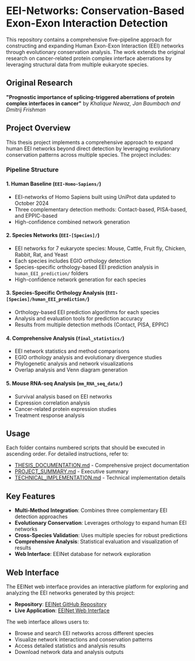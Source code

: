 # EEI-Networks: Conservation-Based Exon-Exon Interaction Detection

This repository contains a comprehensive five-pipeline approach for constructing and expanding Human Exon-Exon Interaction (EEI) networks through evolutionary conservation analysis. The work extends the original research on cancer-related protein complex interface aberrations by leveraging structural data from multiple eukaryote species.

## Original Research
**"Prognostic importance of splicing-triggered aberrations of protein complex interfaces in cancer"** by *Khalique Newaz, Jan Baumbach and Dmitrij Frishman*

## Project Overview

This thesis project implements a comprehensive approach to expand human EEI networks beyond direct detection by leveraging evolutionary conservation patterns across multiple species. The project includes:

### Pipeline Structure

#### 1. Human Baseline (`EEI-Homo-Sapiens/`)
- EEI-networks of Homo Sapiens built using UniProt data updated to October 2024
- Three complementary detection methods: Contact-based, PISA-based, and EPPIC-based
- High-confidence combined network generation

#### 2. Species Networks (`EEI-[Species]/`)
- EEI networks for 7 eukaryote species: Mouse, Cattle, Fruit fly, Chicken, Rabbit, Rat, and Yeast
- Each species includes EGIO orthology detection
- Species-specific orthology-based EEI prediction analysis in `human_EEI_prediction/` folders
- High-confidence network generation for each species

#### 3. Species-Specific Orthology Analysis (`EEI-[Species]/human_EEI_prediction/`)
- Orthology-based EEI prediction algorithms for each species
- Analysis and evaluation tools for prediction accuracy
- Results from multiple detection methods (Contact, PISA, EPPIC)

#### 4. Comprehensive Analysis (`final_statistics/`)
- EEI network statistics and method comparisons
- EGIO orthology analysis and evolutionary divergence studies
- Phylogenetic analysis and network visualizations
- Overlap analysis and Venn diagram generation

#### 5. Mouse RNA-seq Analysis (`mm_RNA_seq_data/`)
- Survival analysis based on EEI networks
- Expression correlation analysis
- Cancer-related protein expression studies
- Treatment response analysis

## Usage

Each folder contains numbered scripts that should be executed in ascending order. For detailed instructions, refer to:
- [THESIS_DOCUMENTATION.md](THESIS_DOCUMENTATION.md) - Comprehensive project documentation
- [PROJECT_SUMMARY.md](PROJECT_SUMMARY.md) - Executive summary
- [TECHNICAL_IMPLEMENTATION.md](TECHNICAL_IMPLEMENTATION.md) - Technical implementation details

## Key Features

- **Multi-Method Integration**: Combines three complementary EEI detection approaches
- **Evolutionary Conservation**: Leverages orthology to expand human EEI networks
- **Cross-Species Validation**: Uses multiple species for robust predictions
- **Comprehensive Analysis**: Statistical evaluation and visualization of results
- **Web Interface**: EEINet database for network exploration

## Web Interface

The EEINet web interface provides an interactive platform for exploring and analyzing the EEI networks generated by this project:

- **Repository**: [EEINet GitHub Repository](https://github.com/MohamedAbouzid1/EEINet/)
- **Live Application**: [EEINet Web Interface](https://apps.cosy.bio/eeinet/)

The web interface allows users to:
- Browse and search EEI networks across different species
- Visualize network interactions and conservation patterns
- Access detailed statistics and analysis results
- Download network data and analysis outputs 
